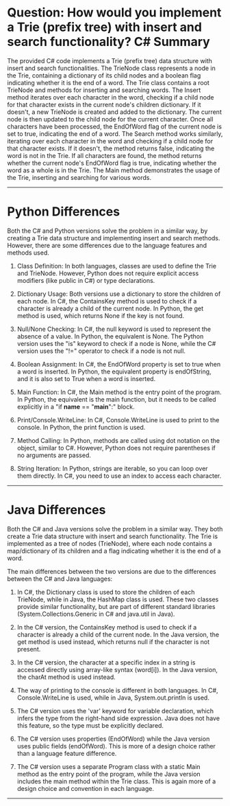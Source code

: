 # Question: How would you implement a Trie (prefix tree) with insert and search functionality? C# Summary

The provided C# code implements a Trie (prefix tree) data structure with insert and search functionalities. The TrieNode class represents a node in the Trie, containing a dictionary of its child nodes and a boolean flag indicating whether it is the end of a word. The Trie class contains a root TrieNode and methods for inserting and searching words. The Insert method iterates over each character in the word, checking if a child node for that character exists in the current node's children dictionary. If it doesn't, a new TrieNode is created and added to the dictionary. The current node is then updated to the child node for the current character. Once all characters have been processed, the EndOfWord flag of the current node is set to true, indicating the end of a word. The Search method works similarly, iterating over each character in the word and checking if a child node for that character exists. If it doesn't, the method returns false, indicating the word is not in the Trie. If all characters are found, the method returns whether the current node's EndOfWord flag is true, indicating whether the word as a whole is in the Trie. The Main method demonstrates the usage of the Trie, inserting and searching for various words.

---

# Python Differences

Both the C# and Python versions solve the problem in a similar way, by creating a Trie data structure and implementing insert and search methods. However, there are some differences due to the language features and methods used.

1. Class Definition: In both languages, classes are used to define the Trie and TrieNode. However, Python does not require explicit access modifiers (like public in C#) or type declarations.

2. Dictionary Usage: Both versions use a dictionary to store the children of each node. In C#, the ContainsKey method is used to check if a character is already a child of the current node. In Python, the get method is used, which returns None if the key is not found.

3. Null/None Checking: In C#, the null keyword is used to represent the absence of a value. In Python, the equivalent is None. The Python version uses the "is" keyword to check if a node is None, while the C# version uses the "!=" operator to check if a node is not null.

4. Boolean Assignment: In C#, the EndOfWord property is set to true when a word is inserted. In Python, the equivalent property is endOfString, and it is also set to True when a word is inserted.

5. Main Function: In C#, the Main method is the entry point of the program. In Python, the equivalent is the main function, but it needs to be called explicitly in a "if __name__ == "__main__":" block.

6. Print/Console.WriteLine: In C#, Console.WriteLine is used to print to the console. In Python, the print function is used.

7. Method Calling: In Python, methods are called using dot notation on the object, similar to C#. However, Python does not require parentheses if no arguments are passed.

8. String Iteration: In Python, strings are iterable, so you can loop over them directly. In C#, you need to use an index to access each character.

---

# Java Differences

Both the C# and Java versions solve the problem in a similar way. They both create a Trie data structure with insert and search functionality. The Trie is implemented as a tree of nodes (TrieNode), where each node contains a map/dictionary of its children and a flag indicating whether it is the end of a word.

The main differences between the two versions are due to the differences between the C# and Java languages:

1. In C#, the Dictionary class is used to store the children of each TrieNode, while in Java, the HashMap class is used. These two classes provide similar functionality, but are part of different standard libraries (System.Collections.Generic in C# and java.util in Java).

2. In the C# version, the ContainsKey method is used to check if a character is already a child of the current node. In the Java version, the get method is used instead, which returns null if the character is not present.

3. In the C# version, the character at a specific index in a string is accessed directly using array-like syntax (word[i]). In the Java version, the charAt method is used instead.

4. The way of printing to the console is different in both languages. In C#, Console.WriteLine is used, while in Java, System.out.println is used.

5. The C# version uses the 'var' keyword for variable declaration, which infers the type from the right-hand side expression. Java does not have this feature, so the type must be explicitly declared.

6. The C# version uses properties (EndOfWord) while the Java version uses public fields (endOfWord). This is more of a design choice rather than a language feature difference.

7. The C# version uses a separate Program class with a static Main method as the entry point of the program, while the Java version includes the main method within the Trie class. This is again more of a design choice and convention in each language.

---
